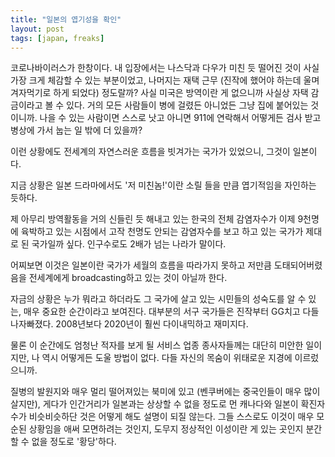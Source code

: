 ```yaml
---
title: "일본의 엽기성을 확인"
layout: post
tags: [japan, freaks]
---
```


코로나바이러스가 한창이다. 내 입장에서는 나스닥과 다우가 미친 듯 떨어진 것이 사실 가장 크게 체감할 수 있는 부분이었고, 나머지는 재택 근무 (진작에 했어야 하는데 울며 겨자먹기로 하게 되었다) 정도랄까? 사실 미국은 방역이란 게 없으니까 사실상 자택 감금이라고 볼 수 있다. 거의 모든 사람들이 병에 걸렸든 아니었든 그냥 집에 붙어있는 것이니까. 나을 수 있는 사람이면 스스로 낫고 아니면 911에 연락해서 어떻게든 검사 받고 병상에 가서 눕는 일 밖에 더 있을까?

이런 상황에도 전세계의 자연스러운 흐름을 빗겨가는 국가가 있었으니, 그것이 일본이다.

지금 상황은 일본 드라마에서도 '저 미친놈!'이란 소릴 들을 만큼 엽기적임을 자인하는 듯하다.

제 아무리 방역활동을 거의 신들린 듯 해내고 있는 한국의 전체 감염자수가 이제 9천명에 육박하고 있는 시점에서 고작 천명도 안되는 감염자수를 보고 하고 있는 국가가 제대로 된 국가일까 싶다. 인구수로도 2배가 넘는 나라가 말이다. 

어찌보면 이것은 일본이란 국가가 세월의 흐름을 따라가지 못하고 저만큼 도태되어버렸음을 전세계에게 broadcasting하고 있는 것이 아닐까 한다.

자금의 상황은 누가 뭐라고 하더라도 그 국가에 살고 있는 시민들의 성숙도를 알 수 있는, 매우 중요한 순간이라고 보여진다. 대부분의 서구 국가들은 진작부터 GG치고 다들 나자빠졌다. 2008년보다 2020년이 훨씬 다이내믹하고 재미지다. 

물론 이 순간에도 엄청난 적자를 보게 될 서비스 업종 종사자들께는 대단히 미안한 일이지만, 나 역시 어떻게든 도울 방법이 없다. 다들 자신의 목숨이 위태로운 지경에 이르렀으니까. 

질병의 발원지와 매우 멀리 떨어져있는 북미에 있고 (벤쿠버에는 중국인들이 매우 많이 살지만), 게다가 인간거리가 일본과는 상상할 수 없을 정도로 먼 캐나다와 일본이 확진자 수가 비슷비슷하단 것은 어떻게 해도 설명이 되질 않는다. 그들 스스로도 이것이 매우 모순된 상황임을 애써 모면하려는 것인지, 도무지 정상적인 이성이란 게 있는 곳인지 분간할 수 없을 정도로 '황당'하다.